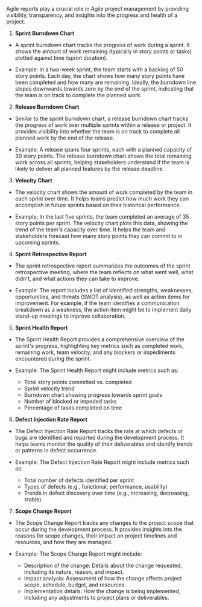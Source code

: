 Agile reports play a crucial role in Agile project management by providing visibility, transparency, and insights into the progress and health of a project. 

1. **Sprint Burndown Chart**
- A sprint burndown chart tracks the progress of work during a sprint. It shows the amount of work remaining (typically in story points or tasks) plotted against time (sprint duration).

- Example: In a two-week sprint, the team starts with a backlog of 50 story points. Each day, the chart shows how many story points have been completed and how many are remaining. Ideally, the burndown line slopes downwards towards zero by the end of the sprint, indicating that the team is on track to complete the planned work.

2. **Release Burndown Chart**
- Similar to the sprint burndown chart, a release burndown chart tracks the progress of work over multiple sprints within a release or project. It provides visibility into whether the team is on track to complete all planned work by the end of the release.

- Example: A release spans four sprints, each with a planned capacity of 30 story points. The release burndown chart shows the total remaining work across all sprints, helping stakeholders understand if the team is likely to deliver all planned features by the release deadline.

3. **Velocity Chart**
- The velocity chart shows the amount of work completed by the team in each sprint over time. It helps teams predict how much work they can accomplish in future sprints based on their historical performance.

- Example: In the last five sprints, the team completed an average of 35 story points per sprint. The velocity chart plots this data, showing the trend of the team's capacity over time. It helps the team and stakeholders forecast how many story points they can commit to in upcoming sprints.

4. **Sprint Retrospective Report**
- The sprint retrospective report summarizes the outcomes of the sprint retrospective meeting, where the team reflects on what went well, what didn't, and what actions they can take to improve.

- Example: The report includes a list of identified strengths, weaknesses, opportunities, and threats (SWOT analysis), as well as action items for improvement. For example, if the team identifies a communication breakdown as a weakness, the action item might be to implement daily stand-up meetings to improve collaboration.

5. **Sprint Health Report**
- The Sprint Health Report provides a comprehensive overview of the sprint's progress, highlighting key metrics such as completed work, remaining work, team velocity, and any blockers or impediments encountered during the sprint.

- Example: The Sprint Health Report might include metrics such as:
    - Total story points committed vs. completed
    - Sprint velocity trend
    - Burndown chart showing progress towards sprint goals
    - Number of blocked or impeded tasks
    - Percentage of tasks completed on time

6. **Defect Injection Rate Report**
- The Defect Injection Rate Report tracks the rate at which defects or bugs are identified and reported during the development process. It helps teams monitor the quality of their deliverables and identify trends or patterns in defect occurrence.

- Example: The Defect Injection Rate Report might include metrics such as:
    - Total number of defects identified per sprint
    - Types of defects (e.g., functional, performance, usability)
    - Trends in defect discovery over time (e.g., increasing, decreasing, stable)

7. **Scope Change Report**
- The Scope Change Report tracks any changes to the project scope that occur during the development process. It provides insights into the reasons for scope changes, their impact on project timelines and resources, and how they are managed.

- Example: The Scope Change Report might include:
    - Description of the change: Details about the change requested, including its nature, reason, and impact.
    - Impact analysis: Assessment of how the change affects project scope, schedule, budget, and resources.
    - Implementation details: How the change is being implemented, including any adjustments to project plans or deliverables.